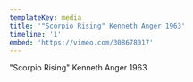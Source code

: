 ```yaml
---
templateKey: media
title: '"Scorpio Rising" Kenneth Anger 1963'
timeline: '1'
embed: 'https://vimeo.com/308678017'
---
```

"Scorpio Rising" Kenneth Anger 1963
